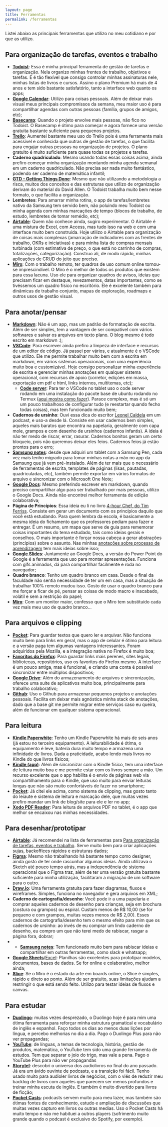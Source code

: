 ```yaml
---
layout: page
title: Ferramentas
permalink: /ferramentas
---
```


Listei abaixo as principais ferramentas que utilizo no meu cotidiano e por que as utilizo.

## Para organização de tarefas, eventos e trabalho

- [**Todoist**](https://todoist.com/pt-BR): Essa é minha principal ferramenta de gestão de tarefas e organização. Nela organizo minhas frentes de trabalho, objetivos e tarefas. E é tão flexível que consigo controlar minhas assinaturas nele, minhas listas de livros e cursos. Assino o plano Premium há mais de 4 anos e tem sido bastante satisfatório, tanto a interface web quanto os apps;
- [**Google Calendar**](https://calendar.google.com/): Utilizo para coisas pessoais. Além de deixar mais visual meus principais compromissos da semana, meu maior uso é para compartilhar agendas com outras pessoas (família, grupos de amigos, etc);
- [**Basecamp**](https://basecamp.com/): Quando o projeto envolve mais pessoas, não fico no Todoist. O Basecamp é ótimo para começar e agora fornece uma versão gratuita bastante suficiente para pequenos projetos.
- [**Trello**](https://trello.com/): Aumentei bastante meu uso do Trello pois é uma ferramenta mais acessível e conhecida que outras de gestão de tarefas, o que facilita para engajar outras pessoas na organização de projetos. O plano gratuito é muito suficiente para quase todas os projetos e tarefas.
- **Caderno quadriculado**: Mesmo usando todas essas coisas acima, ainda prefiro começar minha organização montando minha agenda semanal em um caderno quadriculado. Não precisa ser nada muito fantástico, podendo ser caderno de matemática infantil;
- [**GTD - Getting Things Done**](https://www.amazon.com.br/arte-fazer-acontecer-Estrat%C3%A9gias-produtividade-ebook/dp/B015YGOACS/ref=sr_1_1?__mk_pt_BR=%C3%85M%C3%85%C5%BD%C3%95%C3%91&crid=1O7P0GEXVTWFY&keywords=getting+things+done&qid=1578830209&sprefix=getting+%2Caps%2C315&sr=8-1): Mesmo que não utilizando a metodologia a risca, muitos dos conceitos e das estruturas que utilizo de organização derivam do material do David Allen. O Todoist trabalha muito bem nesse formato, o que facilita a organização.
- **Lembretes**: Para amarrar minha rotina, o app de tarefas/lembretes nativo da Samsung tem servido bem, não poluindo meu Todoist ou minha agenda com minhas marcações de tempo (blocos de trabalho, de estudo, lembretes de tomar remédio, etc);
- [**Airtable**](https://airtable.com/): Quem não conhece ainda, sugiro experimentar. O Airtable é uma mistura de Excel, com Access, mas tudo isso na web e com uma interface muito bem construída. Hoje utilizo o Airtable para organização de coisas mais complexas (amarração de indicadores com as frentes de trabalho, OKRs e iniciativas) e para minha lista de compras mensais turbinada (com estimativa de preço, o que está no carrinho de compras, totalizações, categorização). Construo ali, de modo rápido, minhas aplicações de CRUD do jeito que preciso.
- [**Miro**](https://miro.com/): Com o trabalho remoto, ter quadros de uso comum online tornou-se imprescindível. O Miro é o melhor de todos os produtos que existem para essa lacuna. Uso ele para organizar quadros de avisos, ideias que precisam ficar em destaque, revezamentos, datas importantes, como se tivéssemos um quadro físico no escritório. Ele é excelente também para dinâmicas de trabalho conjunto, mapas de exploração, roadmaps e outros usos de gestão visual.

## Para anotar/pensar

- [**Markdown**](https://www.markdownguide.org/): Não é um app, mas um padrão de formatação de escrita. Além de ser simples, tem a vantagem de ser compatível com vários softwares e salvar os arquivos em texto plano. O blog mesmo é todo escrito em markdown :);
- [**VSCode**](https://code.visualstudio.com/): Para escrever ainda prefiro a limpeza de interface e recursos de um editor de código. Já passei por vários, e atualmente é o VSCode que utilizo. Ele me permite trabalhar muito bem com a escrita em markdown, em vários sistemas operacionais, com uma experiência muito boa e customizável. Hoje consigo personalizar minha experiência de escrita e gerenciar minhas anotações em qualquer sistema operacional, com recursos de apoio (corretor, edições em massa, exportação em pdf e html, links internos, multitemas, etc);
  - [**Code server**](https://github.com/coder/code-server): Para ter o VSCode no tablet uso o code server rodando em uma instalação do pacote base de ubuntu rodando no Termux ([aqui mostra como fazer](https://www.codewithharry.com/blogpost/install-vs-code-in-android)). Parace complexo, mas é só um um pouco trabalhoso de configurar tudo (e reestartar quando fecho todas coisas), mas tem funcionado muito bem;
- **Cadernos de ursinho**: Ouvi essa dica do escritor [Leonel Caldela](https://twitter.com/leonelcaldela) em um podcast, e uso-a desde lá. Consiste em usar cadernos bem simples, aqueles mais baratos que encontra na papelaria, geralmente com capa mole, grampos e com desenho de ursinhos (cadernos infantis). A ideia é não ter medo de riscar, errar, rasurar. Cadernos bonitos geram um certo bloqueio, pois não queremos deixar eles feios. Cadernos feios já estão prontos para o erro;
- [**Samsung notes**](https://play.google.com/store/apps/details?id=com.samsung.android.app.notes): desde que adquiri um tablet com a Samsung Pen, cada vez mais tenho migrado para tomar minhas notas a mão no app da Samsung que já vem pré-instalado. Além de ter mais que o necessário de ferramentas de escrita, templates de páginas (lisas, pautadas, quadriculadas, etc), também permite exportar em vários formatos de arquivo e sincronizar com o Microsoft One Note;
- [**Google Docs**](https://docs.google.com/document/u/0/): Mesmo preferindo escrever em markdown, quando preciso compartilhar algo para ser trabalhado por mais pessoas, utilizo o Google Docs. Ainda não encontrei melhor ferramenta de edição colaborativa;
- **Página de Princípios**: Essa ideia eu li no livro [4-hour Chef, do Tim Ferriss](https://www.amazon.com.br/4-Hour-Chef-Cooking-Learning-Anything/dp/0547884591). Consiste em gerar um documento com os princípios daquilo que você está estudando. Para quem lembra da escola, é basicamente a mesma ideia do fichamento que os professores pediam para fazer e entregar. É um resumo, um mapa que serve de guia para rememorar coisas importantes do tema estudado, tais como ideias gerais e conselhos. O mais importante é forçar nossa cabeça a gerar abstrações (princípios) sobre o assunto. Nas minhas [anotações sobre processo de aprendizagem](aprendizagem) tem mais ideias sobre isso;
- [**Google Slides**](https://docs.google.com/presentation/u/0/): Juntamente ao Google Docs, a versão do Power Point do Google é a ferramenta que uso para montar apresentações. Funciona com gifs animados, dá para compartilhar facilmente e roda no navegador;
- **Quadro branco**: Tenho um quadro branco em casa. Desde o final da faculdade não sentia necessidade de ter um em casa, mas a situação de trabalhar 100% remoto mudou isso. Gosto de usar o quadro branco para me forçar a ficar de pé, pensar as coisas de modo macro e inacabado, volátil e sem a restrição do papel;
- [**Miro**](https://miro.com/): Com um monitor maior, confesso que o Miro tem substituído cada vez mais meu uso de quadro branco...

## Para arquivos e clipping

- [**Pocket**](https://getpocket.com/): Para guardar textos que quero ler e arquivar. Não funciona muito bem para links em geral, mas o app de celular é ótimo para leitura e a versão paga tem algumas vantagens interessantes. Foram adquiridos pela Mozilla, e a integração nativa no Firefox é muito boa;
- [**Favoritos do Firefox**](https://support.mozilla.org/pt-BR/kb/favoritos-no-firefox): Para guardar links mais perenes, sites legais, bibliotecas, repositórios, uso os favoritos do Firefox mesmo. A interface é um pouco antiga, mas é funcional, e criando uma conta é possível sincronizar entre múltiplos dispositivos;
- [**Google Drive**](https://drive.google.com/): Além do armazenamento de arquivos e sincronização, oferece uma suite de aplicativos muito boa, principalmente para trabalho colaborativo;
- [**Github**](https://github.com/): Uso o Github para armazenar pequenos projetos e anotações pessoais. Facilita em deixar mais agnóstica minha stack de anotações, dado que a base git me permite migrar entre serviços caso eu queira, além de funcionar em qualquer sistema operacional.

## Para leitura

- [**Kindle Paperwhite**](https://www.amazon.com.br/dp/B0773XBMB6?tag=msndesktopsta-20&hvadid=71468344019658&hvqmt=e&hvbmt=be&hvdev=c&ref=pd_sl_9g26kjq6zn_e&th=1): Tenho um Kindle Paperwhite há mais de seis anos (já estou no terceiro equipamento). A leiturabilidade é ótima, o equipamento é leve, bateria dura muito tempo e armazena uma infinidade de livros. Dada a praticidade, acabo lendo mais livros no Kindle do que livros físicos;
- [**Kindle (app)**](https://www.amazon.com.br/gp/digital/fiona/kcp-landing-page): Além de sincronizar com o Kindle físico, tem uma interface de leitura muito boa e me permite estar com os livros sempre a mão. Um recurso excelente que o app habilita é o envio de páginas web via compartilhamento para o Kindle, que uso muito para enviar leituras longas que não são muito confortáveis de fazer no smartphone;
- [**Pocket**](https://getpocket.com/): Já citei ele acima, como sistema de clipping, mas gosto tanto do leiaute e sistema de leitura e marcação dele, que muitas vezes prefiro mandar um link de blog/site para ele e ler no app;
- [**Xodo PDF Reader**](https://play.google.com/store/apps/details?id=com.xodo.pdf.reader&hl=pt_BR&gl=US): Para leitura de arquivos PDF no tablet, é o app que melhor se encaixou nas minhas necessidades.

## Para desenhar/prototipar

- [**Airtable**](https://airtable.com/): Já recomendei na lista de ferramentas para [Para organização de tarefas, eventos e trabalho](#para-organização-de-tarefas-eventos-e-trabalho). Serve muito bem para criar aplicações sujas, backoffices rápidos e estruturas dados;
- [**Figma**](https://www.figma.com/): Mesmo não trabalhando há bastante tempo como designer, ainda gosto de ter onde rascunhar algumas ideias. Ainda utilizava o Sketch até pouco tempo atrás, mas a independência de sistema operacional que o Figma traz, além de ter uma versão gratuita bastante suficiente para minha utilização, facilitaram a migração de um software para o outro.
- [**Draw.io**](https://app.diagrams.net/): Uma ferramenta gratuita para fazer diagramas, fluxos e wireframes. Simples, funciona no navegador e gera arquivos em XML;
- **Caderno de cartografia/desenho**: Você pode ir a uma papelaria e comprar aqueles cadernos de desenho para crianças, seja em brochura (costura ou grampos) ou espiral. Custam menos de R$ 10,00 (se for pequeno e com grampos, muitas vezes menos de R$ 2,00). Esses cadernos de cartografia/desenho tem o mesmo efeito para mim que os cadernos de ursinho: ao invés de eu comprar um lindo caderno de desenho, eu compro um que não terei medo de rabiscar, rasgar a página fora, dobrar;
- - [**Samsung notes**](https://play.google.com/store/apps/details?id=com.samsung.android.app.notes): Tem funcionado muito bem para rabiscar ideias e compartilhar em outras ferramentas, como slack e whatsapp;
- [**Google Sheets**](https://docs.google.com/spreadsheets/u/0/)/[Excel](https://www.microsoft.com/pt-br/microsoft-365/excel): Planilhas são excelentes para prototipar modelos, documentos, bases de dados. Se for online e colaborativo, melhor ainda;
- [**Slice**](https://slice.wbrain.me/): Se o Miro é o estado da arte em boards online, o Slice é simples, rápido e direto ao ponto. Além de ser gratuito, suas limitações ajudam a restringir o que está sendo feito. Utilizo para testar ideias de fluxos e canvas.

## Para estudar

- [**Duolingo**](https://play.google.com/store/apps/details?id=com.duolingo): muitas vezes desprezado, o Duolingo hoje é para mim uma ótima ferramenta para reforçar minha estrutura gramatical e vocabulário de inglês e espanhol. Faço todos os dias ao menos duas lições por língua, e percebo melhorias no dia a dia. Pago o Duolingo Plus para não ver propagandas;
- [**YouTube**](https://www.youtube.com): de línguas, a temas de tecnologia, história, gestão de produtos, matemática, o YouTube tem sido uma grande ferramenta de estudos. Tem que separar o joio do trigo, mas vale a pena. Pago o YouTube Plus para não ver propagandas
- [**Storytel**](https://play.google.com/store/apps/details?id=grit.storytel.app): descobri o universo dos audiolivros no final do ano passado. Já era um ávido ouvinte de podcasts, e a transição foi fácil. Tenho usado muito para audioler livros de negócios, com o viés de reduzir meu backlog de livros com aqueles que parecem ser menos profundos e treinar minha escuta de inglês. E também é muito divertido para livros de ficção;
- [**Pocket Casts**](https://play.google.com/store/apps/details?id=au.com.shiftyjelly.pocketcasts): podcasts servem muito para meu lazer, mas também são ótimas fontes de conhecimento, estudo e ampliação de discussões que muitas vezes capturo em livros ou outras medias. Uso o Pocket Casts há muito tempo e não me habituei a outros players (sofrimento muito grande quando o podcast é exclusivo do Spotify, por exemplo).
